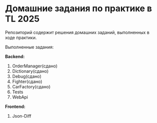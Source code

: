 # Домашние задания по практике в TL 2025

Репозиторий содержит решения домашних заданий, выполненных в ходе практики.

Выполненные задания:

**Backend:**
1. OrderManager(сдано)
2. Dictionary(сдано)
3. Debug(сдано)
4. Fighter(сдано)
5. CarFactory(сдано)
6. Tests
7. WebApi

**Frontend:**
1. Json-Diff
